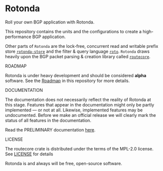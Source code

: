 # Rotonda

Roll your own BGP application with Rotonda. 

This repository contains the units and the configurations to create a high-performance BGP application.

Other parts of `Rotonda` are the lock-free, concurrent read and writable prefix store [`rotonda-store`](https://github.com/NLnetLabs/rotonda-store) and the filter & query language [`roto`](https://github.com/NLnetLabs/roto). `Rotonda` draws heavily upon the BGP packet parsing & creation library called [`routecore`](https://github.com/NLnetLabs/routecore).

ROADMAP

Rotonda is under heavy development and should be considered **alpha** software. See the [Roadmap](ROADMAP.md) in this repository for more details.

DOCUMENTATION

The documentation does not necessarily reflect the reality of Rotonda at this stage. Features that appear in the documentation might only be partly implemented — or not at all. Likewise, implemented features may be undocumented. Before we make an official release we will clearly mark the status of all features in the documentation.


Read the PRELIMINARY documentation [here](https://rotonda.docs.nlnetlabs.nl/).

LICENSE

The routecore crate is distributed under the terms of the MPL-2.0 license. See [LICENSE](https://github.com/NLnetLabs/routecore/blob/main/LICENSE) for details

Rotonda is and always
will be free, open-source software.